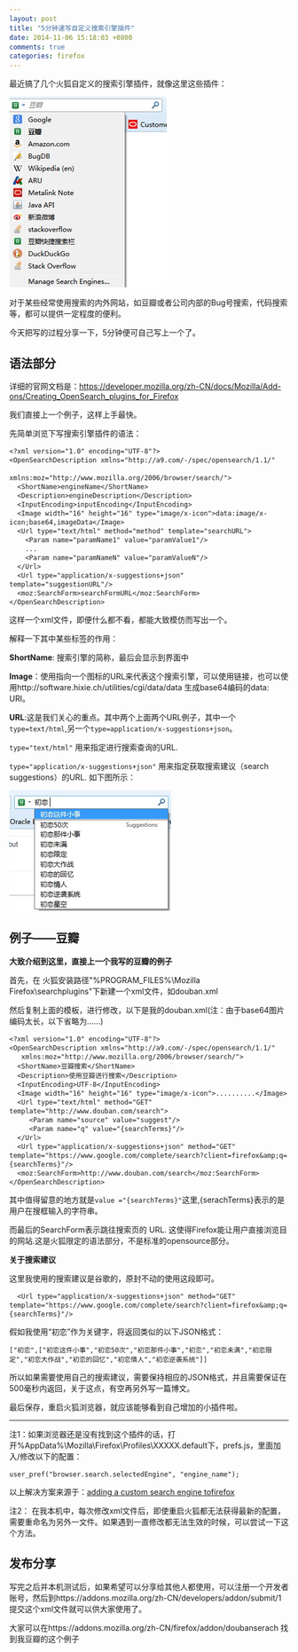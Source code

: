 ```yaml
---
layout: post
title: "5分钟速写自定义搜索引擎插件"
date: 2014-11-06 15:18:03 +0800
comments: true
categories: firefox
---
```


最近搞了几个火狐自定义的搜索引擎插件，就像这里这些插件：

![搜索引擎插件](/images/firefox-serach-engine-plugin/search-plugin.jpg "搜索引擎插件")

对于某些经常使用搜索的内外网站，如豆瓣或者公司内部的Bug号搜索，代码搜索等，都可以提供一定程度的便利。

今天把写的过程分享一下，5分钟便可自己写上一个了。


## 语法部分 ##

详细的官网文档是：https://developer.mozilla.org/zh-CN/docs/Mozilla/Add-ons/Creating_OpenSearch_plugins_for_Firefox

我们直接上一个例子，这样上手最快。

先简单浏览下写搜索引擎插件的语法：

	<?xml version="1.0" encoding="UTF-8"?>
	<OpenSearchDescription xmlns="http://a9.com/-/spec/opensearch/1.1/"
	                       xmlns:moz="http://www.mozilla.org/2006/browser/search/">
	  <ShortName>engineName</ShortName>
	  <Description>engineDescription</Description>
	  <InputEncoding>inputEncoding</InputEncoding>
	  <Image width="16" height="16" type="image/x-icon">data:image/x-icon;base64,imageData</Image>
	  <Url type="text/html" method="method" template="searchURL">
	    <Param name="paramName1" value="paramValue1"/>
	    ...
	    <Param name="paramNameN" value="paramValueN"/>
	  </Url>
	  <Url type="application/x-suggestions+json" template="suggestionURL"/>
	  <moz:SearchForm>searchFormURL</moz:SearchForm>
	</OpenSearchDescription>


这样一个xml文件，即便什么都不看，都能大致模仿而写出一个。

解释一下其中某些标签的作用：

**ShortName**: 搜索引擎的简称，最后会显示到界面中

**Image**：使用指向一个图标的URL来代表这个搜索引擎，可以使用链接，也可以使用http://software.hixie.ch/utilities/cgi/data/data 生成base64编码的data: URI。

**URL**:这是我们关心的重点。其中两个上面两个URL例子，其中一个`type=text/html`,另一个`type=application/x-suggestions+json`。

`type="text/html"` 用来指定进行搜索查询的URL.

`type="application/x-suggestions+json"` 用来指定获取搜索建议（search suggestions）的URL. 如下图所示：

![搜索建议](/images/firefox-serach-engine-plugin/suggestions.jpg "搜索建议")


## 例子——豆瓣 ##
**大致介绍到这里，直接上一个我写的豆瓣的例子**

首先，在 火狐安装路径"%PROGRAM_FILES%\Mozilla Firefox\searchplugins"下新建一个xml文件，如douban.xml

然后复制上面的模板，进行修改，以下是我的douban.xml(注：由于base64图片编码太长，以下省略为......)

    <?xml version="1.0" encoding="UTF-8"?>
    <OpenSearchDescription xmlns="http://a9.com/-/spec/opensearch/1.1/"
       xmlns:moz="http://www.mozilla.org/2006/browser/search/">
      <ShortName>豆瓣搜索</ShortName>
      <Description>使用豆瓣进行搜索</Description>
      <InputEncoding>UTF-8</InputEncoding>
      <Image width="16" height="16" type="image/x-icon">..........</Image>
      <Url type="text/html" method="GET" template="http://www.douban.com/search">
         <Param name="source" value="suggest"/>
         <Param name="q" value="{searchTerms}"/>
      </Url>
      <Url type="application/x-suggestions+json" method="GET" template="https://www.google.com/complete/search?client=firefox&amp;q={searchTerms}"/>
      <moz:SearchForm>http://www.douban.com/search</moz:SearchForm>
    </OpenSearchDescription>

其中值得留意的地方就是`value ="{searchTerms}"`这里,{serachTerms}表示的是用户在搜框输入的字符串。


而最后的SearchForm表示跳往搜索页的 URL. 这使得Firefox能让用户直接浏览目的网站.这是火狐限定的语法部分，不是标准的opensource部分。

**关于搜索建议**

这里我使用的搜索建议是谷歌的，原封不动的使用这段即可。

      <Url type="application/x-suggestions+json" method="GET" template="https://www.google.com/complete/search?client=firefox&amp;q={searchTerms}"/>

假如我使用“初恋”作为关键字，将返回类似的以下JSON格式：
    
    ["初恋",["初恋这件小事","初恋50次","初恋那件小事","初恋","初恋未满","初恋限定","初恋大作战","初恋的回忆","初恋情人","初恋逆袭系统"]]

所以如果需要使用自己的搜索建议，需要保持相应的JSON格式，并且需要保证在500毫秒内返回，关于这点，有空再另外写一篇博文。

最后保存，重启火狐浏览器，就应该能够看到自己增加的小插件啦。

--------------

注1：如果浏览器还是没有找到这个插件的话，打开%AppData%\Mozilla\Firefox\Profiles\XXXXX.default下，prefs.js，里面加入/修改以下的配置：


	user_pref("browser.search.selectedEngine", "engine_name");


以上解决方案来源于：[adding a custom search engine tofirefox](http://stackoverflow.com/questions/9963256/adding-a-custom-search-engine-to-firefox)

注2：  在我本机中，每次修改xml文件后，即使重启火狐都无法获得最新的配置，需要重命名为另外一文件。如果遇到一直修改都无法生效的时候，可以尝试一下这个方法。

## 发布分享 ##

写完之后并本机测试后，如果希望可以分享给其他人都使用，可以注册一个开发者账号，然后到https://addons.mozilla.org/zh-CN/developers/addon/submit/1 提交这个xml文件就可以供大家使用了。


大家可以在https://addons.mozilla.org/zh-CN/firefox/addon/doubanserach 找到我豆瓣的这个例子